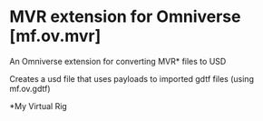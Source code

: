 # MVR extension for Omniverse [mf.ov.mvr]

An Omniverse extension for converting MVR* files to USD

Creates a usd file that uses payloads to imported gdtf files (using mf.ov.gdtf)

*My Virtual Rig
